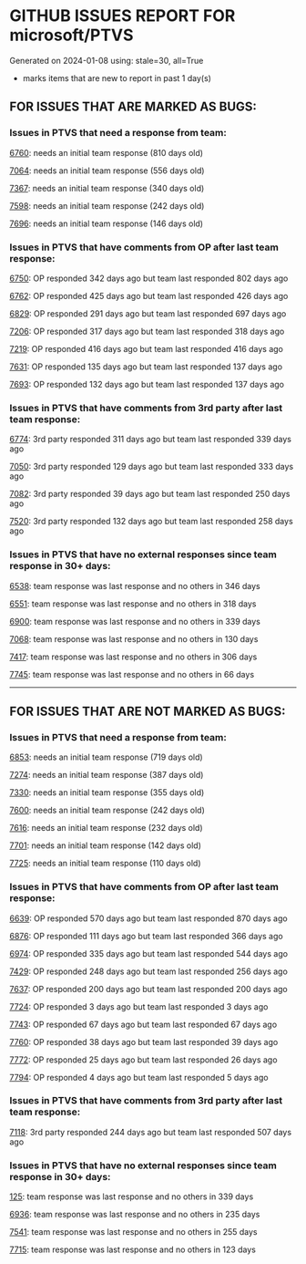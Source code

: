
# GITHUB ISSUES REPORT FOR microsoft/PTVS


Generated on 2024-01-08 using: stale=30, all=True


* marks items that are new to report in past 1 day(s)


## FOR ISSUES THAT ARE MARKED AS BUGS:


### Issues in PTVS that need a response from team:


  [6760](https://github.com/microsoft/PTVS/issues/6760 "Evaluates all the expressions in interactive windows ignore the Completion Mode setting."): needs an initial team response (810 days old)

  [7064](https://github.com/microsoft/PTVS/issues/7064 "Some intellisense don't work well in interactive window after writing some REPL commands"): needs an initial team response (556 days old)

  [7367](https://github.com/microsoft/PTVS/issues/7367 "No output result after clicking 'Execute Project in Python Interactive'"): needs an initial team response (340 days old)

  [7598](https://github.com/microsoft/PTVS/issues/7598 "Auto commenting lines using LF or CRLF "): needs an initial team response (242 days old)

  [7696](https://github.com/microsoft/PTVS/issues/7696 "Go To All can't find the method where is defined in another project"): needs an initial team response (146 days old)

### Issues in PTVS that have comments from OP after last team response:


  [6750](https://github.com/microsoft/PTVS/issues/6750 "An error pops up when run &quot;Django Check, Django Migrate, Django Create Superuser...&quot;. "): OP responded 342 days ago but team last responded 802 days ago

  [6762](https://github.com/microsoft/PTVS/issues/6762 "Unchecked &quot;Parameter information&quot; still has signature help."): OP responded 425 days ago but team last responded 426 days ago

  [6829](https://github.com/microsoft/PTVS/issues/6829 "IntelliSense which is modified manually does not work after restart the VS."): OP responded 291 days ago but team last responded 697 days ago

  [7206](https://github.com/microsoft/PTVS/issues/7206 "The active environment doesn't change with the Cookiecutter Explorer is open"): OP responded 317 days ago but team last responded 318 days ago

  [7219](https://github.com/microsoft/PTVS/issues/7219 "No output with using ipython interactive window"): OP responded 416 days ago but team last responded 416 days ago

  [7631](https://github.com/microsoft/PTVS/issues/7631 "An unexpected error occured when first creating the conda env."): OP responded 135 days ago but team last responded 137 days ago

  [7693](https://github.com/microsoft/PTVS/issues/7693 "IntelliSense doesn't work after reopen solution"): OP responded 132 days ago but team last responded 137 days ago

### Issues in PTVS that have comments from 3rd party after last team response:


  [6774](https://github.com/microsoft/PTVS/issues/6774 "The Python installed from Microsoft Store couldn't view installed packages when first use the environment."): 3rd party responded 311 days ago but team last responded 339 days ago

  [7050](https://github.com/microsoft/PTVS/issues/7050 "An error was reported in the output window when creating the env."): 3rd party responded 129 days ago but team last responded 333 days ago

  [7082](https://github.com/microsoft/PTVS/issues/7082 "VS2022 Python Fonts and Colors Customization Regression from VS2019, Defies Microsoft Documentation"): 3rd party responded 39 days ago but team last responded 250 days ago

  [7520](https://github.com/microsoft/PTVS/issues/7520 " Visual Studio 2022 keeps breaking on exception which seems to be handled in Python internally"): 3rd party responded 132 days ago but team last responded 258 days ago

### Issues in PTVS that have no external responses since team response in 30+ days:


  [6538](https://github.com/microsoft/PTVS/issues/6538 "No static analysis suggestions in Interactive window."): team response was last response and no others in 346 days

  [6551](https://github.com/microsoft/PTVS/issues/6551 "Navigation bar is not working"): team response was last response and no others in 318 days

  [6900](https://github.com/microsoft/PTVS/issues/6900 "Python 3.10 fails to hit breakpoints when &quot;Native Code Debugging&quot; is enabled."): team response was last response and no others in 339 days

  [7068](https://github.com/microsoft/PTVS/issues/7068 "reportMissingImports : Even if the module is successfully installed, a warning will still be displayed in the Error List window"): team response was last response and no others in 130 days

  [7417](https://github.com/microsoft/PTVS/issues/7417 "No intellisense when from 'PYTHONPATH'"): team response was last response and no others in 306 days

  [7745](https://github.com/microsoft/PTVS/issues/7745 "There is no info bar appear to suggest install pytest when Test Explorer is open "): team response was last response and no others in 66 days

---

## FOR ISSUES THAT ARE NOT MARKED AS BUGS:


### Issues in PTVS that need a response from team:


  [6853](https://github.com/microsoft/PTVS/issues/6853 "Unable to install suggested module when using IPython interactive mode."): needs an initial team response (719 days old)

  [7274](https://github.com/microsoft/PTVS/issues/7274 "Changing error messages - differences in reported errors between VS and pyright cli"): needs an initial team response (387 days old)

  [7330](https://github.com/microsoft/PTVS/issues/7330 "Unable to create DLL for C++ "): needs an initial team response (355 days old)

  [7600](https://github.com/microsoft/PTVS/issues/7600 "Modal pop-up persists when a breakpoint cannot resolve conditional expression "): needs an initial team response (242 days old)

  [7616](https://github.com/microsoft/PTVS/issues/7616 "Lots of debug symbols are being loaded at every application start"): needs an initial team response (232 days old)

  [7701](https://github.com/microsoft/PTVS/issues/7701 "No IntelliSense when import a new created django app."): needs an initial team response (142 days old)

  [7725](https://github.com/microsoft/PTVS/issues/7725 "The VS crashed after choose the progress when remote debug."): needs an initial team response (110 days old)

### Issues in PTVS that have comments from OP after last team response:


  [6639](https://github.com/microsoft/PTVS/issues/6639 " IntelliSense does not work when changed SearchPath in PythonSettings.json file in open folder."): OP responded 570 days ago but team last responded 870 days ago

  [6876](https://github.com/microsoft/PTVS/issues/6876 "Extract method only works on one line and rename doesn't work at all"): OP responded 111 days ago but team last responded 366 days ago

  [6974](https://github.com/microsoft/PTVS/issues/6974 "No IntelliSense when import folder under the workspace."): OP responded 335 days ago but team last responded 544 days ago

  [7429](https://github.com/microsoft/PTVS/issues/7429 "Start without Debug and Start with Debug button not available in right click menu"): OP responded 248 days ago but team last responded 256 days ago

  [7637](https://github.com/microsoft/PTVS/issues/7637 "IntelliSense hangs indefinitely on various occasions, only process restart helps"): OP responded 200 days ago but team last responded 200 days ago

  [7724](https://github.com/microsoft/PTVS/issues/7724 "An error pops up after clicking 'Find' when attach to python remote."): OP responded 3 days ago but team last responded 3 days ago

  [7743](https://github.com/microsoft/PTVS/issues/7743 "environment load sequence broken"): OP responded 67 days ago but team last responded 67 days ago

  [7760](https://github.com/microsoft/PTVS/issues/7760 "Failed to create &quot;tiangolo/full-stack-fastapi-postgresql&quot; template in Cookiecutter. "): OP responded 38 days ago but team last responded 39 days ago

  [7772](https://github.com/microsoft/PTVS/issues/7772 "application won't download"): OP responded 25 days ago but team last responded 26 days ago

  [7794](https://github.com/microsoft/PTVS/issues/7794 "Unable to debug python code in a C++ application that embeds the python interpreter"): OP responded 4 days ago but team last responded 5 days ago

### Issues in PTVS that have comments from 3rd party after last team response:


  [7118](https://github.com/microsoft/PTVS/issues/7118 "IPython interactive mode always freezing"): 3rd party responded 244 days ago but team last responded 507 days ago

### Issues in PTVS that have no external responses since team response in 30+ days:


  [125](https://github.com/microsoft/PTVS/issues/125 "Automatically attach to subprocesses when debugging"): team response was last response and no others in 339 days

  [6936](https://github.com/microsoft/PTVS/issues/6936 "Skip tests after clicking “Analyze Code Coverage”."): team response was last response and no others in 235 days

  [7541](https://github.com/microsoft/PTVS/issues/7541 "The 'environment.yml' file can not be detected to create a conda env when reload project"): team response was last response and no others in 255 days

  [7715](https://github.com/microsoft/PTVS/issues/7715 "After switching to the &quot;Packages&quot; window a second time, the packages are not displayed."): team response was last response and no others in 123 days
